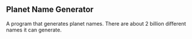 ## Planet Name Generator

A program that generates planet names. There are about 2 billion different names it can generate.
